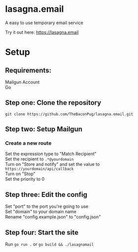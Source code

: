 # lasagna.email

A easy to use temporary email service

Try it out here: https://lasagna.email

# Setup

## Requirements:

Mailgun Account\
Go

## Step one: Clone the repository
``git clone https://github.com/TheBaconPug/lasagna.email.git``

## Step two: Setup Mailgun
### Create a new route

Set the expression type to "Match Recipient"\
Set the recipient to ``.*@yourdomain``\
Turn on "Store and notify" and set the value to ``https://yourdomain/api/callback``\
Turn on "Stop"\
Set the priority to 0

## Step three: Edit the config

Set "port" to the port you're going to use\
Set "domain" to your domain name\
Rename "config.example.json" to "config.json"

## Step four: Start the site

Run ``go run .`` or ``go build && ./lasagnamail ``
